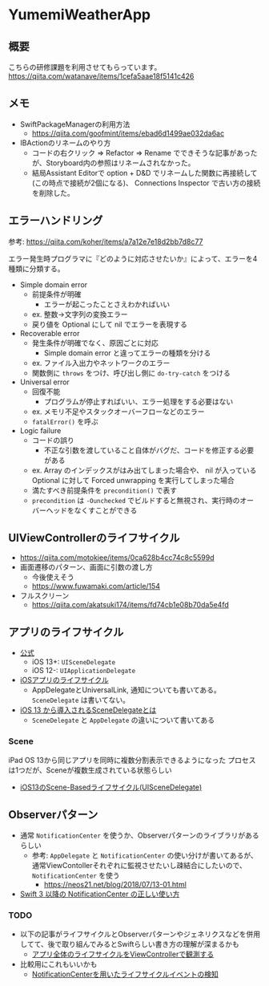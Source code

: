 # YumemiWeatherApp

## 概要
こちらの研修課題を利用させてもらっています。
https://qiita.com/watanave/items/1cefa5aae18f5141c426

## メモ
- SwiftPackageManagerの利用方法
    - https://qiita.com/goofmint/items/ebad6d1499ae032da6ac
- IBActionのリネームのやり方
    - コードの右クリック => Refactor => Rename でできそうな記事があったが、Storyboard内の参照はリネームされなかった。
    - 結局Assistant Editorで option + D&D でリネームした関数に再接続して(この時点で接続が2個になる)、 Connections Inspector で古い方の接続を削除した。

## エラーハンドリング
参考: https://qiita.com/koher/items/a7a12e7e18d2bb7d8c77

エラー発生時プログラマに『どのように対応させたいか』によって、エラーを4種類に分類する。

- Simple domain error
    - 前提条件が明確
        - エラーが起こったことさえわかればいい
    - ex. 整数→文字列の変換エラー
    - 戻り値を Optional にして nil でエラーを表現する
- Recoverable error
    - 発生条件が明確でなく、原因ごとに対応
        - Simple domain error と違ってエラーの種類を分ける
    - ex. ファイル入出力やネットワークのエラー
    - 関数側に `throws` をつけ、呼び出し側に `do-try-catch` をつける
- Universal error
    - 回復不能
        - プログラムが停止すればいい、エラー処理をする必要はない
    - ex. メモリ不足やスタックオーバーフローなどのエラー
    - `fatalError()` を呼ぶ
- Logic failure
    - コードの誤り
        - 不正な引数を渡していること自体がバグだ、コードを修正する必要がある
    - ex. Array のインデックスがはみ出てしまった場合や、 nil が入っている Optional に対して Forced unwrapping を実行してしまった場合
    - 満たすべき前提条件を `precondition()` で表す
    - `precondition` は `-Ounchecked` でビルドすると無視され、実行時のオーバーヘッドをなくすことができる

## UIViewControllerのライフサイクル
- https://qiita.com/motokiee/items/0ca628b4cc74c8c5599d
- 画面遷移のパターン、画面に引数の渡し方
    - 今後使えそう
    - https://www.fuwamaki.com/article/154
- フルスクリーン
    - https://qiita.com/akatsuki174/items/fd74cb1e08b70da5e4fd

## アプリのライフサイクル
- [公式](https://developer.apple.com/documentation/uikit/app_and_environment/managing_your_app_s_life_cycle)
    - iOS 13+: `UISceneDelegate`
    - iOS 12-: `UIApplicationDelegate`
- [iOSアプリのライフサイクル](https://qiita.com/KenNagami/items/766d5f95940c76a8c3cd)
    - AppDelegateとUniversalLink, 通知についても書いてある。 `SceneDelegate` は書いてない。
- [iOS 13 から導入されるSceneDelegateとは](https://tech.yappli.io/entry/scenedelegate)
    - `SceneDelegate` と `AppDelegate` の違いについて書いてある

### Scene
iPad OS 13から同じアプリを同時に複数分割表示できるようになった
プロセスは1つだが、Sceneが複数生成されている状態らしい
- [iOS13のScene-Basedライフサイクル(UISceneDelegate)](https://qiita.com/KenNagami/items/cbbe98b736fbdb24fef8)

## Observerパターン
- 通常 `NotificationCenter` を使うか、Observerパターンのライブラリがあるらしい
    - 参考: `AppDelegate` と `NotificationCenter` の使い分けが書いてあるが、通常ViewContollerそれぞれに監視させたいし疎結合にしたいので、 `NotificationCenter` を使う
        - https://neos21.net/blog/2018/07/13-01.html
- [Swift 3 以降の NotificationCenter の正しい使い方](https://qiita.com/mono0926/items/754c5d2dbe431542c75e)

### TODO
- 以下の記事がライフサイクルとObserverパターンやジェネリクスなどを併用してて、後で取り組んでみるとSwiftらしい書き方の理解が深まるかも
    - [アプリ全体のライフサイクルをViewControllerで観測する](https://qiita.com/to4iki/items/9e0dcd9403eb02259367)
- 比較用にこれもいいかも
    - [NotificationCenterを用いたライフサイクルイベントの検知](https://qiita.com/maebaru/items/2c4d5804f5979ecdd59d)

